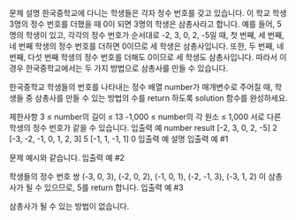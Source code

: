 문제 설명
한국중학교에 다니는 학생들은 각자 정수 번호를 갖고 있습니다. 이 학교 학생 3명의 정수 번호를 더했을 때 0이 되면 3명의 학생은 삼총사라고 합니다. 예를 들어, 5명의 학생이 있고, 각각의 정수 번호가 순서대로 -2, 3, 0, 2, -5일 때, 첫 번째, 세 번째, 네 번째 학생의 정수 번호를 더하면 0이므로 세 학생은 삼총사입니다. 또한, 두 번째, 네 번째, 다섯 번째 학생의 정수 번호를 더해도 0이므로 세 학생도 삼총사입니다. 따라서 이 경우 한국중학교에서는 두 가지 방법으로 삼총사를 만들 수 있습니다.

한국중학교 학생들의 번호를 나타내는 정수 배열 number가 매개변수로 주어질 때, 학생들 중 삼총사를 만들 수 있는 방법의 수를 return 하도록 solution 함수를 완성하세요.

제한사항
3 ≤ number의 길이 ≤ 13
-1,000 ≤ number의 각 원소 ≤ 1,000
서로 다른 학생의 정수 번호가 같을 수 있습니다.
입출력 예
number	result
[-2, 3, 0, 2, -5]	2
[-3, -2, -1, 0, 1, 2, 3]	5
[-1, 1, -1, 1]	0
입출력 예 설명
입출력 예 #1

문제 예시와 같습니다.
입출력 예 #2

학생들의 정수 번호 쌍 (-3, 0, 3), (-2, 0, 2), (-1, 0, 1), (-2, -1, 3), (-3, 1, 2) 이 삼총사가 될 수 있으므로, 5를 return 합니다.
입출력 예 #3

삼총사가 될 수 있는 방법이 없습니다.